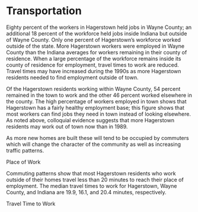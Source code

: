 # Transportation

Eighty percent of the workers in Hagerstown held jobs in Wayne County; an additional 18 percent of the workforce held jobs inside Indiana but outside of Wayne County. Only one percent of Hagerstown’s workforce worked outside of the state. More Hagerstown workers were employed in Wayne County than the Indiana averages for workers remaining in their county of residence. When a large percentage of the workforce remains inside its county of residence for employment, travel times to work are reduced. Travel times may have increased during the 1990s as more Hagerstown residents needed to find employment outside of town.

Of the Hagerstown residents working within Wayne County, 54 percent remained in the town to work and the other 46 percent worked elsewhere in the county. The high percentage of workers employed in town shows that Hagerstown has a fairly healthy employment base; this figure shows that most workers can find jobs they need in town instead of looking elsewhere. As noted above, colloquial evidence suggests that more Hagerstown residents may work out of town now than in 1989.

As more new homes are built these will tend to be occupied by commuters which will change the character of the community as well as increasing traffic patterns.

<div class="ph ph-chart">Place of Work</div>

Commuting patterns show that most Hagerstown residents who work outside of their homes travel less than 20 minutes to reach their place of employment. The median travel times to work for Hagerstown, Wayne County, and Indiana are 19.9, 16.1, and 20.4 minutes, respectively.

<div class="ph ph-chart">Travel Time to Work</div>